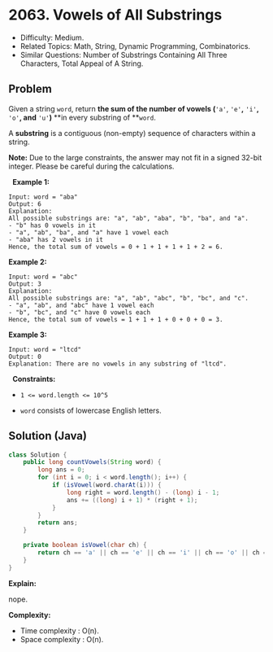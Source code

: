# 2063. Vowels of All Substrings

- Difficulty: Medium.
- Related Topics: Math, String, Dynamic Programming, Combinatorics.
- Similar Questions: Number of Substrings Containing All Three Characters, Total Appeal of A String.

## Problem

Given a string ```word```, return **the **sum of the number of vowels** (**```'a'```, ```'e'```**,** ```'i'```**,** ```'o'```**, and** ```'u'```**)** **in every substring of **```word```.

A **substring** is a contiguous (non-empty) sequence of characters within a string.

**Note:** Due to the large constraints, the answer may not fit in a signed 32-bit integer. Please be careful during the calculations.

 
**Example 1:**

```
Input: word = "aba"
Output: 6
Explanation: 
All possible substrings are: "a", "ab", "aba", "b", "ba", and "a".
- "b" has 0 vowels in it
- "a", "ab", "ba", and "a" have 1 vowel each
- "aba" has 2 vowels in it
Hence, the total sum of vowels = 0 + 1 + 1 + 1 + 1 + 2 = 6. 
```

**Example 2:**

```
Input: word = "abc"
Output: 3
Explanation: 
All possible substrings are: "a", "ab", "abc", "b", "bc", and "c".
- "a", "ab", and "abc" have 1 vowel each
- "b", "bc", and "c" have 0 vowels each
Hence, the total sum of vowels = 1 + 1 + 1 + 0 + 0 + 0 = 3.
```

**Example 3:**

```
Input: word = "ltcd"
Output: 0
Explanation: There are no vowels in any substring of "ltcd".
```

 
**Constraints:**


	
- ```1 <= word.length <= 10^5```
	
- ```word``` consists of lowercase English letters.



## Solution (Java)

```java
class Solution {
    public long countVowels(String word) {
        long ans = 0;
        for (int i = 0; i < word.length(); i++) {
            if (isVowel(word.charAt(i))) {
                long right = word.length() - (long) i - 1;
                ans += ((long) i + 1) * (right + 1);
            }
        }
        return ans;
    }

    private boolean isVowel(char ch) {
        return ch == 'a' || ch == 'e' || ch == 'i' || ch == 'o' || ch == 'u';
    }
}
```

**Explain:**

nope.

**Complexity:**

* Time complexity : O(n).
* Space complexity : O(n).
